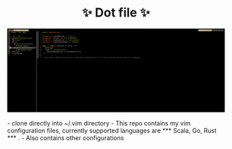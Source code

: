 <h1 align="center"> ✨ Dot file  ✨ </h1>
<p align="center"> <img src="img/screenshot.png"/> </p>
- clone directly into ~/.vim directory
- This repo contains my vim configuration files, currently supported languages are *** Scala, Go, Rust *** .
- Also contains other configurations 
